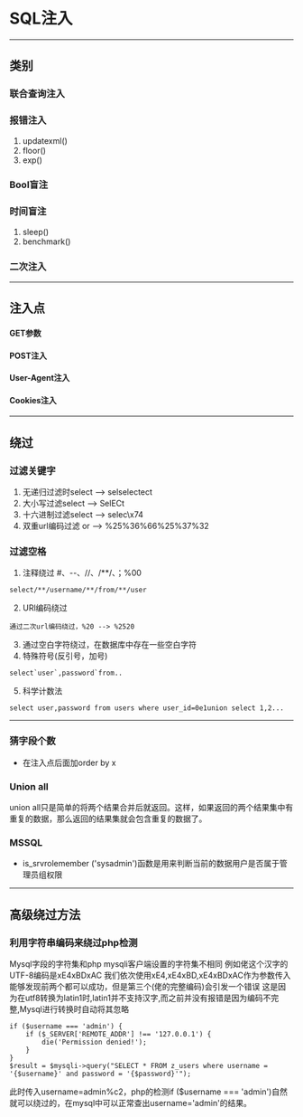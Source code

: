 # SQL注入
---
## 类别
### 联合查询注入
### 报错注入
1. updatexml()
2. floor()
3. exp()
### Bool盲注
### 时间盲注
1. sleep()
2. benchmark()
### 二次注入
---
## 注入点
#### GET参数
#### POST注入
#### User-Agent注入
#### Cookies注入
---
## 绕过
### 过滤关键字
1. 无递归过滤时select --> selselectect
2. 大小写过滤select --> SelECt
3. 十六进制过滤select --> selec\x74
4. 双重url编码过滤 or --> %25%36%66%25%37%32
### 过滤空格
1. 注释绕过 #、--、//、/**/、；%00
```
select/**/username/**/from/**/user
```
2. URl编码绕过
```
通过二次url编码绕过，%20 --> %2520
```
3. 通过空白字符绕过，在数据库中存在一些空白字符
4. 特殊符号(反引号，加号)
```
select`user`,password`from..
```
5. 科学计数法
```
select user,password from users where user_id=0e1union select 1,2...
```

---
### 猜字段个数
* 在注入点后面加order by x
### Union all
union all只是简单的将两个结果合并后就返回。这样，如果返回的两个结果集中有重复的数据，那么返回的结果集就会包含重复的数据了。

### MSSQL
*  is_srvrolemember ('sysadmin')函数是用来判断当前的数据用户是否属于管理员组权限
---
## 高级绕过方法
### 利用字符串编码来绕过php检测
Mysql字段的字符集和php mysqli客户端设置的字符集不相同
例如佬这个汉字的UTF-8编码是xE4xBDxAC
我们依次使用xE4,xE4xBD,xE4xBDxAC作为参数传入
能够发现前两个都可以成功，但是第三个(佬的完整编码)会引发一个错误
这是因为在utf8转换为latin1时,latin1并不支持汉字,而之前并没有报错是因为编码不完整,Mysql进行转换时自动将其忽略
```
if ($username === 'admin') {
    if ($_SERVER['REMOTE_ADDR'] !== '127.0.0.1') {
        die('Permission denied!');
    }
}
$result = $mysqli->query("SELECT * FROM z_users where username = '{$username}' and password = '{$password}'");
```
此时传入username=admin%c2，php的检测if ($username === 'admin')自然就可以绕过的，在mysql中可以正常查出username='admin'的结果。